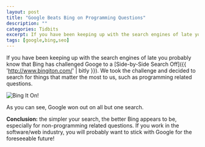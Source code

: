 ```yaml
---
layout: post
title: "Google Beats Bing on Programming Questions"
description: ""
categories: Tidbits
excerpt: If you have been keeping up with the search engines of late you probably know that Bing has challenged Googe to a Side-by-Side Search Off. We took the challenge and decided to search for things that matter the most to us, such as programming related questions.
tags: [google,bing,seo]
---
```


If you have been keeping up with the search engines of late you probably know that Bing has challenged Googe to a [Side-by-Side Search Off]({{ 'http://www.bingiton.com/' | bitly }}). We took the challenge and decided to search for things that matter the most to us, such as programming related questions.

![Bing It On!](/uploads/2012/09/bing-vs-google.jpg)

As you can see, Google won out on all but one search.

**Conclusion:** the simpler your search, the better Bing appears to be, especially for non-programming related questions. If you work in the software/web industry, you will probably want to stick with Google for the foreseeable future!
